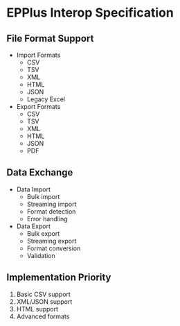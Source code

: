 # EPPlus Interop Specification

## File Format Support
- Import Formats
  - CSV
  - TSV
  - XML
  - HTML
  - JSON
  - Legacy Excel
- Export Formats
  - CSV
  - TSV
  - XML
  - HTML
  - JSON
  - PDF

## Data Exchange
- Data Import
  - Bulk import
  - Streaming import
  - Format detection
  - Error handling
- Data Export
  - Bulk export
  - Streaming export
  - Format conversion
  - Validation

## Implementation Priority
1. Basic CSV support
2. XML/JSON support
3. HTML support
4. Advanced formats